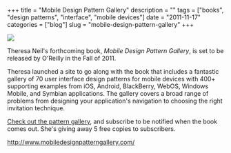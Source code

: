 +++
title = "Mobile Design Pattern Gallery"
description = ""
tags = ["books", "design patterns", "interface", "mobile devices"]
date = "2011-11-17"
categories = ["blog"]
slug = "mobile-design-pattern-gallery"
+++



  <div class="notebook-screenshot"><a href="http://www.mobiledesignpatterngallery.com/"><img id='bluga-thumbnail-2544' class='bluga-thumbnail large' src='http://media.konigi.com/bluga/
wt4ec52d23221b4_large.jpg'/></a></div><p>Theresa Neil's forthcoming book, <em>Mobile Design Pattern Gallery</em>, is set to be released by O'Reilly in the Fall of 2011.</p>

<p>Theresa launched a site to go along with the book that includes a fantastic gallery of 70 user interface design patterns for mobile devices with 400+ supporting examples from iOS, Android, BlackBerry, WebOS, Windows Mobile, and Symbian applications. The gallery covers a broad range of problems from designing your application's navigation to choosing the right invitation technique.</p>

<p><a href="http://www.mobiledesignpatterngallery.com/mobile-patterns.php">Check out the pattern gallery</a>, and subscribe to be notified when the book comes out. She's giving away 5 free copies to subscribers.</p>


  <a href="http://www.mobiledesignpatterngallery.com/">http://www.mobiledesignpatterngallery.com/</a>
